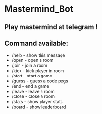 # Mastermind_Bot #

## Play mastermind at telegram ! ##


## Command available: ##
- /help - show this message  
- /open - open a room 
- /join - join a room 
- /kick - kick player in room 
- /start - start a game 
- /guess - guess a code pegs 
- /end - end a game  
- /leave - leave a room 
- /close - close a room 
- /stats - show player stats 
- /board - show leaderboard 